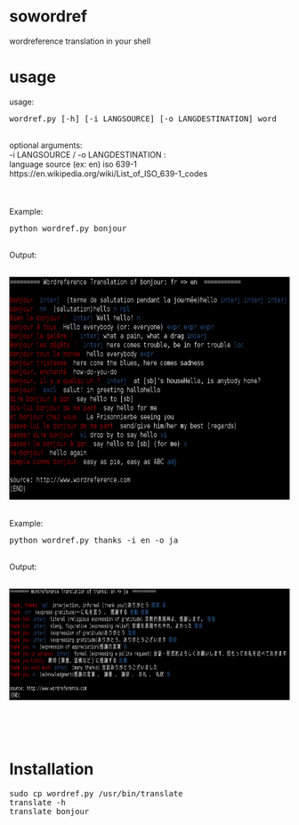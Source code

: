 sowordref
=========

wordreference translation in your shell


usage
=========

usage: <br/>
<pre>wordref.py [-h] [-i LANGSOURCE] [-o LANGDESTINATION] word</pre>
<br/>
optional arguments: <br/> 
  -i LANGSOURCE  / -o LANGDESTINATION : <br/>
  language source (ex: en) iso 639-1 https://en.wikipedia.org/wiki/List_of_ISO_639-1_codes <br/>
<br/>
<br/>
<br/>
Example: <br/>
<pre>python wordref.py bonjour</pre>
<br/>
Output:<br/>
<br/>
<p align="center">
<img width="800" height="400" src="https://raw.githubusercontent.com/shawone/sowordref/master/github-cap.png">
<p/>
<br/>
Example: <br/>
<pre>python wordref.py thanks -i en -o ja</pre>
<br/>
Output:<br/>
<br/>
<p align="center">
  <img width="800" height="200" src="https://raw.githubusercontent.com/shawone/sowordref/master/github-en-ja.png">
<p/>
<br/>
<br/>
<br/>

Installation
============
<pre>
sudo cp wordref.py /usr/bin/translate
translate -h
translate bonjour
</pre>
